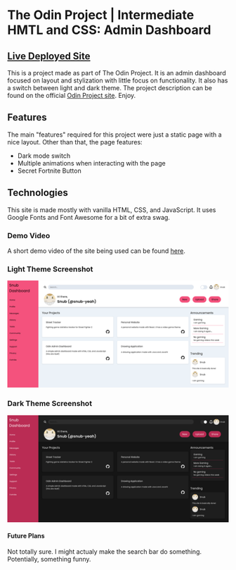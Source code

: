 # The Odin Project | Intermediate HMTL and CSS: Admin Dashboard
## [Live Deployed Site](https://snub-yeah.github.io/odin-admin-dashboard/)

This is a project made as part of The Odin Project. It is an admin dashboard focused on layout and stylization with little focus on functionality. It also has a switch between light and dark theme. The project description can be found on the official [Odin Project site](https://www.theodinproject.com/lessons/node-path-intermediate-html-and-css-admin-dashboard). Enjoy.
## Features
The main "features" required for this project were just a static page with a nice layout. Other than that, the page features:
- Dark mode switch
- Multiple animations when interacting with the page
- Secret Fortnite Button
## Technologies
This site is made mostly with vanilla HTML, CSS, and JavaScript. It uses Google Fonts and Font Awesome for a bit of extra swag.
### Demo Video
A short demo video of the site being used can be found [here](https://www.youtube.com/watch?v=XuHawIfTbEY).
### Light Theme Screenshot
![Light theme page](https://github.com/snub-yeah/odin-admin-dashboard/blob/main/images/Admin_Light.png?raw=true)
### Dark Theme Screenshot
![Dark Theme Page](https://github.com/snub-yeah/odin-admin-dashboard/blob/main/images/Admin_Dark.png?raw=true)
#### Future Plans
Not totally sure. I might actualy make the search bar do something. Potentially, something funny.
